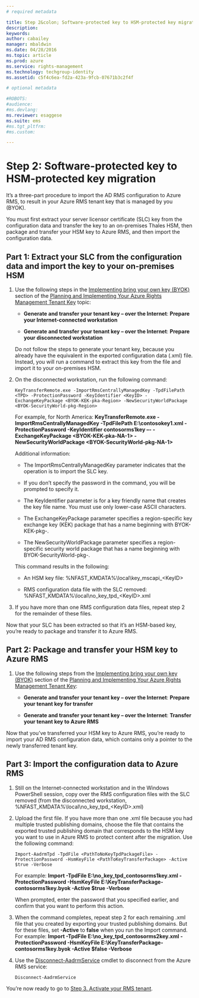 ```yaml
---
# required metadata

title: Step 2&colon; Software-protected key to HSM-protected key migration | Azure RMS
description:
keywords:
author: cabailey
manager: mbaldwin
ms.date: 04/28/2016
ms.topic: article
ms.prod: azure
ms.service: rights-management
ms.technology: techgroup-identity
ms.assetid: c5f4c6ea-fd2a-423a-9fcb-07671b3c2f4f

# optional metadata

#ROBOTS:
#audience:
#ms.devlang:
ms.reviewer: esaggese
ms.suite: ems
#ms.tgt_pltfrm:
#ms.custom:

---
```


# Step 2: Software-protected key to HSM-protected key migration

It’s a three-part procedure to import the AD RMS configuration to Azure RMS, to result in your Azure RMS tenant key that is managed by you (BYOK).

You must first extract your server licensor certificate (SLC) key from the configuration data and transfer the key to an on-premises Thales HSM, then package and transfer your HSM key to Azure RMS, and then import the configuration data.

## Part 1: Extract your SLC from the configuration data and import the key to your on-premises HSM

1.  Use the following steps in the [Implementing bring your own key (BYOK)](planning-and-implementing-your-azure-rights-management-tenant-key.md#BKMK_ImplementBYOK) section of the [Planning and Implementing Your Azure Rights Management Tenant Key](planning-and-implementing-your-azure-rights-management-tenant-key.md) topic:

    -   **Generate and transfer your tenant key – over the Internet**: **Prepare your Internet-connected workstation**

    -   **Generate and transfer your tenant key – over the Internet**: **Prepare your disconnected workstation**

    Do not follow the steps to generate your tenant key, because you already have the equivalent in the exported configuration data (.xml) file. Instead, you will run a command to extract this key from the file and import it to your on-premises HSM.

2.  On the disconnected workstation, run the following command:

    ```
    KeyTransferRemote.exe -ImportRmsCentrallyManagedKey -TpdFilePath <TPD> -ProtectionPassword -KeyIdentifier <KeyID> -ExchangeKeyPackage <BYOK-KEK-pka-Region> -NewSecurityWorldPackage <BYOK-SecurityWorld-pkg-Region>
    ```
    For example, for North America: **KeyTransferRemote.exe -ImportRmsCentrallyManagedKey -TpdFilePath E:\contosokey1.xml -ProtectionPassword -KeyIdentifier contosorms1key –- -ExchangeKeyPackage &lt;BYOK-KEK-pka-NA-1&gt; -NewSecurityWorldPackage &lt;BYOK-SecurityWorld-pkg-NA-1&gt;**

    Additional information:

    -   The ImportRmsCentrallyManagedKey parameter indicates that the operation is to import the SLC key.

    -   If you don’t specify the password in the command, you will be prompted to specify it.

    -   The KeyIdentifier parameter is for a key friendly name that creates the key file name. You must use only lower-case ASCII characters.

    -   The ExchangeKeyPackage parameter specifies a region-specific key exchange key (KEK) package that has a name beginning with BYOK-KEK-pkg-.

    -   The NewSecurityWorldPackage parameter specifies a region-specific security world package that has a name beginning with BYOK-SecurityWorld-pkg-.

    This command results in the following:

    -   An HSM key file: %NFAST_KMDATA%\local\key_mscapi_&lt;KeyID&gt;

    -   RMS configuration data file with the SLC removed: %NFAST_KMDATA%\local\no_key_tpd_&lt;KeyID&gt;.xml

3.  If you have more than one RMS configuration data files, repeat step 2 for the remainder of these files.

Now that your SLC has been extracted so that it’s an HSM-based key, you’re ready to package and transfer it to Azure RMS.

## Part 2: Package and transfer your HSM key to Azure RMS

1.  Use the following steps from the [Implementing bring your own key (BYOK)](planning-and-implementing-your-azure-rights-management-tenant-key.md#BKMK_ImplementBYOK) section of the [Planning and Implementing Your Azure Rights Management Tenant Key](planning-and-implementing-your-azure-rights-management-tenant-key.md):

    -   **Generate and transfer your tenant key – over the Internet**: **Prepare your tenant key for transfer**

    -   **Generate and transfer your tenant key – over the Internet**: **Transfer your tenant key to Azure RMS**

Now that you’ve transferred your HSM key to Azure RMS, you’re ready to import your AD RMS configuration data, which contains only a pointer to the newly transferred tenant key.

## Part 3: Import the configuration data to Azure RMS

1.  Still on the Internet-connected workstation and in the Windows PowerShell session, copy over the RMS configuration files with the SLC removed (from the disconnected workstation, %NFAST_KMDATA%\local\no_key_tpd_&lt;KeyID&gt;.xml)

2.  Upload the first file. If you have more than one .xml file because you had multiple trusted publishing domains, choose the file that contains the exported trusted publishing domain that corresponds to the HSM key you want to use in Azure RMS to protect content after the migration. Use the following command:

    ```
    Import-AadrmTpd -TpdFile <PathToNoKeyTpdPackageFile> -ProtectionPassword -HsmKeyFile <PathToKeyTransferPackage> -Active $true -Verbose
    ```
    For example: **Import -TpdFile E:\no_key_tpd_contosorms1key.xml -ProtectionPassword -HsmKeyFile E:\KeyTransferPackage-contosorms1key.byok -Active $true -Verbose**

    When prompted, enter the password that you specified earlier, and confirm that you want to perform this action.

3.  When the command completes, repeat step 2 for each remaining  .xml file that you created by exporting your trusted publishing domains. But for these files, set **-Active** to **false** when you run the Import command. For example: **Import -TpdFile E:\no_key_tpd_contosorms2key.xml -ProtectionPassword -HsmKeyFile E:\KeyTransferPackage-contosorms1key.byok -Active $false -Verbose**

4.  Use the [Disconnect-AadrmService](http://msdn.microsoft.com/library/windowsazure/dn629416.aspx) cmdlet to disconnect from the Azure RMS service:

    ```
    Disconnect-AadrmService
    ```

You’re now ready to go to [Step 3. Activate your RMS tenant](migrating-from-ad-rms-to-azure-rights-management.md#BKMK_Step3Migration).



